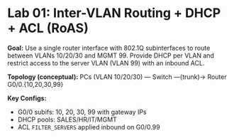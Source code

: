 # Lab 01: Inter-VLAN Routing + DHCP + ACL (RoAS)

**Goal:** Use a single router interface with 802.1Q subinterfaces to route between VLANs 10/20/30 and MGMT 99. Provide DHCP per VLAN and restrict access to the server VLAN (VLAN 99) with an inbound ACL.

**Topology (conceptual):**
PCs (VLAN 10/20/30) — Switch —(trunk)→ Router G0/0.{10,20,30,99}

**Key Configs:**
- G0/0 subifs: 10, 20, 30, 99 with gateway IPs
- DHCP pools: SALES/HR/IT/MGMT
- ACL `FILTER_SERVERS` applied inbound on G0/0.99
